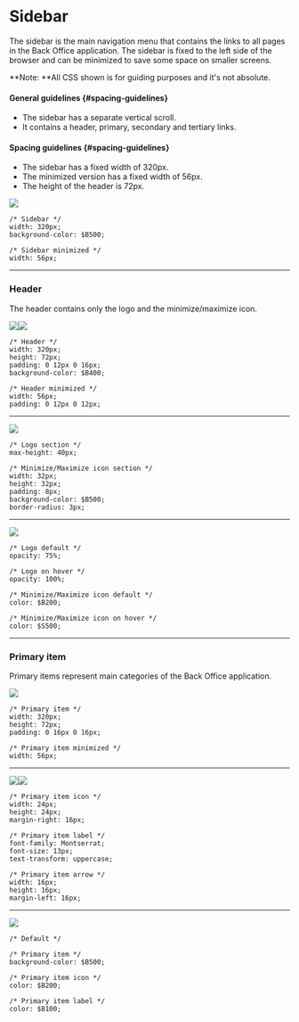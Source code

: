 # Sidebar

The sidebar is the main navigation menu that contains the links to all pages in the Back Office application. The sidebar is fixed to the left side of the browser and can be minimized to save some space on smaller screens.

**Note: **All CSS shown is for guiding purposes and it's not absolute.

#### General guidelines {#spacing-guidelines}

* The sidebar has a separate vertical scroll.
* It contains a header, primary, secondary and tertiary links.

#### Spacing guidelines {#spacing-guidelines}

* The sidebar has a fixed width of 320px.
* The minimized version has a fixed width of 56px.
* The height of the header is 72px.

![](/assets/organisms/sidebar-sizing.png)

```
/* Sidebar */
width: 320px;
background-color: $B500;

/* Sidebar minimized */
width: 56px;
```

---

### Header

The header contains only the logo and the minimize/maximize icon.

![](/assets/organisms/sidebar-header-sizing.png)![](/assets/organisms/sidebar-header-spacing.png)

```
/* Header */
width: 320px;
height: 72px;
padding: 0 12px 0 16px;
background-color: $B400;

/* Header minimized */
width: 56px;
padding: 0 12px 0 12px;
```

---

![](/assets/organisms/sidebar-header-content.png)

```
/* Logo section */
max-height: 40px;

/* Minimize/Maximize icon section */
width: 32px;
height: 32px;
padding: 8px;
background-color: $B500;
border-radius: 3px;
```

---

![](/assets/organisms/sidebar-header-content-hover.png)

```
/* Logo default */
opacity: 75%;

/* Logo on hover */
opacity: 100%;

/* Minimize/Maximize icon default */
color: $B200;

/* Minimize/Maximize icon on hover */
color: $S500;
```

---

### Primary item

Primary items represent main categories of the Back Office application.

![](/assets/organisms/sidebar-primary-item-sizing.png)

```
/* Primary item */
width: 320px;
height: 72px;
padding: 0 16px 0 16px;

/* Primary item minimized */
width: 56px;
```

---

![](/assets/organisms/sidebar-primary-item-content-sizing.png)![](/assets/organisms/sidebar-primary-item-content-spacing.png)

```
/* Primary item icon */
width: 24px;
height: 24px;
margin-right: 16px;

/* Primary item label */
font-family: Montserrat;
font-size: 13px;
text-transform: uppercase;

/* Primary item arrow */
width: 16px;
height: 16px;
margin-left: 16px;
```

---

![](/assets/organisms/sidebar-primary-item-states.png)

```
/* Default */

/* Primary item */
background-color: $B500;

/* Primary item icon */
color: $B200;

/* Primary item label */
color: $B100;
```



